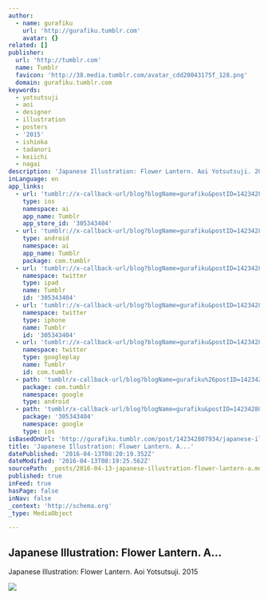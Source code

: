 ```yaml
---
author:
  - name: gurafiku
    url: 'http://gurafiku.tumblr.com'
    avatar: {}
related: []
publisher:
  url: 'http://tumblr.com'
  name: Tumblr
  favicon: 'http://38.media.tumblr.com/avatar_cdd20043175f_128.png'
  domain: gurafiku.tumblr.com
keywords:
  - yotsutsuji
  - aoi
  - designer
  - illustration
  - posters
  - '2015'
  - ishioka
  - tadanori
  - keiichi
  - nagai
description: 'Japanese Illustration: Flower Lantern. Aoi Yotsutsuji. 2015'
inLanguage: en
app_links:
  - url: 'tumblr://x-callback-url/blog?blogName=gurafiku&postID=142342807934'
    type: ios
    namespace: ai
    app_name: Tumblr
    app_store_id: '305343404'
  - url: 'tumblr://x-callback-url/blog?blogName=gurafiku&postID=142342807934'
    type: android
    namespace: ai
    app_name: Tumblr
    package: com.tumblr
  - url: 'tumblr://x-callback-url/blog?blogName=gurafiku&postID=142342807934&referrer=twitter-cards'
    namespace: twitter
    type: ipad
    name: Tumblr
    id: '305343404'
  - url: 'tumblr://x-callback-url/blog?blogName=gurafiku&postID=142342807934&referrer=twitter-cards'
    namespace: twitter
    type: iphone
    name: Tumblr
    id: '305343404'
  - url: 'tumblr://x-callback-url/blog?blogName=gurafiku&postID=142342807934&referrer=twitter-cards'
    namespace: twitter
    type: googleplay
    name: Tumblr
    id: com.tumblr
  - path: 'tumblr/x-callback-url/blog?blogName=gurafiku%26postID=142342807934'
    package: com.tumblr
    namespace: google
    type: android
  - path: 'tumblr/x-callback-url/blog?blogName=gurafiku&postID=142342807934'
    package: '305343404'
    namespace: google
    type: ios
isBasedOnUrl: 'http://gurafiku.tumblr.com/post/142342807934/japanese-illustration-flower-lantern-aoi'
title: 'Japanese Illustration: Flower Lantern. A...'
datePublished: '2016-04-13T08:20:19.352Z'
dateModified: '2016-04-13T08:19:25.562Z'
sourcePath: _posts/2016-04-13-japanese-illustration-flower-lantern-a.md
published: true
inFeed: true
hasPage: false
inNav: false
_context: 'http://schema.org'
_type: MediaObject

---
```

<article style=""><h1>Japanese Illustration: Flower Lantern. A...</h1><p>Japanese Illustration: Flower Lantern. Aoi Yotsutsuji. 2015</p><img src="http://41.media.tumblr.com/ee76db7bb009640d6f9f95c085d4c843/tumblr_njm0hj2KAD1rce737o1_1280.jpg" /></article>